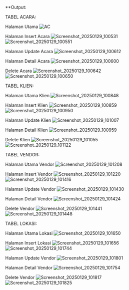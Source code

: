 **Output:


TABEL ACARA:

Halaman Utama
![AC](https://github.com/user-attachments/assets/f89dba9b-2cdf-4f4b-b4f4-419072568249)

Halaman Insert Acara
![Screenshot_20250129_100531](https://github.com/user-attachments/assets/4e12c6ba-6543-4418-89d8-7ed400386474) ![Screenshot_20250129_100551](https://github.com/user-attachments/assets/f5a207ea-13c9-4fe7-a9c6-fac3b9e8b74c)

Halaman Update Acara
![Screenshot_20250129_100612](https://github.com/user-attachments/assets/7b978be6-1952-4ee8-8b16-c16f60236154)

Halaman Detail Acara
![Screenshot_20250129_100600](https://github.com/user-attachments/assets/c6fa9abf-667c-4be4-b21e-c376c4810a8c)

Delete Acara
![Screenshot_20250129_100642](https://github.com/user-attachments/assets/3d56df3d-305b-4d04-8d21-fb0b19cf842b)
![Screenshot_20250129_100650](https://github.com/user-attachments/assets/16c10b2e-e7df-4522-8d48-7fa6f00ba1c6)







TABEL KLIEN:

Halaman Utama Klien
![Screenshot_20250129_100848](https://github.com/user-attachments/assets/c33c550c-c738-433c-a3fa-0deabd134da1)

Halaman Insert Klien
![Screenshot_20250129_100859](https://github.com/user-attachments/assets/08d4de16-e535-4cbd-9698-5b3c2d9b39ed)
![Screenshot_20250129_100950](https://github.com/user-attachments/assets/6d356282-fe6d-41da-a36d-e0a4c870c93d)

Halaman Update Klien
![Screenshot_20250129_101007](https://github.com/user-attachments/assets/dfdf3b38-4524-46e7-90e3-520e4a2f2985)

Halaman Detail Klien
![Screenshot_20250129_100959](https://github.com/user-attachments/assets/70887d33-4a06-4af7-ad68-84d9e3706775)

Delete Klien
![Screenshot_20250129_101055](https://github.com/user-attachments/assets/2d3994a9-e412-404a-a935-b2525d1797c0)
![Screenshot_20250129_101122](https://github.com/user-attachments/assets/af58d275-0068-4a60-9f55-7c34c4332062)








TABEL VENDOR:

Halaman Utama Vendor
![Screenshot_20250129_101208](https://github.com/user-attachments/assets/5c0d076e-eb0d-47d1-be8c-3c2d4521c5a1)

Halaman Insert Vendor
![Screenshot_20250129_101220](https://github.com/user-attachments/assets/a2d424e3-ffe5-4b2f-9952-5b4381fa4ada)
![Screenshot_20250129_101416](https://github.com/user-attachments/assets/07a7321b-1b01-4ddd-8341-f54d38c1eb91)

Halaman Update Vendor
![Screenshot_20250129_101430](https://github.com/user-attachments/assets/447ab003-e087-4b6f-adbf-2a405ce5ac09)

Halaman Detail Vendor
![Screenshot_20250129_101424](https://github.com/user-attachments/assets/8977c65a-f42c-487b-a0d6-a0bd350c4e8d)

Delete Vendor
![Screenshot_20250129_101441](https://github.com/user-attachments/assets/e265580c-bc30-41a4-a8ff-7039f375f247)
![Screenshot_20250129_101448](https://github.com/user-attachments/assets/3efab764-ca01-4a9d-9920-e74a24f160a7)








TABEL LOKASI:

Halaman Utama Lokasi
![Screenshot_20250129_101650](https://github.com/user-attachments/assets/8a0d1d28-97bc-4319-bd90-2edea76d06d7)

Halaman Insert Lokasi
![Screenshot_20250129_101656](https://github.com/user-attachments/assets/e2a49905-9919-4359-a37d-deb43a138d55)
![Screenshot_20250129_101744](https://github.com/user-attachments/assets/fe73b9e4-6c94-47d4-8fb3-1a34a9f87acb)

Halaman Update Vendor
![Screenshot_20250129_101801](https://github.com/user-attachments/assets/062405f8-6fff-489c-a567-befffe495c4a)

Halaman Detail Vendor
![Screenshot_20250129_101754](https://github.com/user-attachments/assets/d2687d12-81f3-4247-9456-f110f61f571a)

Delete Vendor
![Screenshot_20250129_101817](https://github.com/user-attachments/assets/453dedba-63f9-475e-817a-d69ae2cdb817)
![Screenshot_20250129_101825](https://github.com/user-attachments/assets/a2ce1b5c-21e9-483b-b5e3-11c0cb00a82d)





